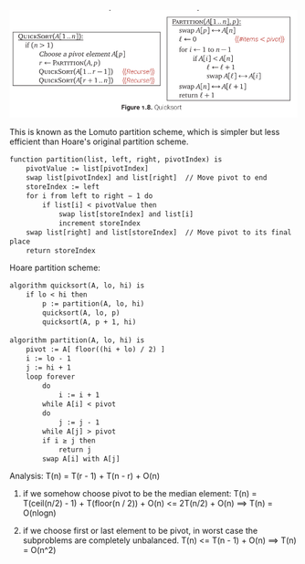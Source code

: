 ![quicksort](res/quicksort.png)

This is known as the Lomuto partition scheme, which is simpler but less efficient than Hoare's original partition scheme.
```
function partition(list, left, right, pivotIndex) is
    pivotValue := list[pivotIndex]
    swap list[pivotIndex] and list[right]  // Move pivot to end
    storeIndex := left
    for i from left to right − 1 do
        if list[i] < pivotValue then
            swap list[storeIndex] and list[i]
            increment storeIndex
    swap list[right] and list[storeIndex]  // Move pivot to its final place
    return storeIndex
```

Hoare partition scheme:
```
algorithm quicksort(A, lo, hi) is
    if lo < hi then
        p := partition(A, lo, hi)
        quicksort(A, lo, p)
        quicksort(A, p + 1, hi)

algorithm partition(A, lo, hi) is
    pivot := A[ floor((hi + lo) / 2) ]
    i := lo - 1
    j := hi + 1
    loop forever
        do
            i := i + 1
        while A[i] < pivot
        do
            j := j - 1
        while A[j] > pivot
        if i ≥ j then
            return j
        swap A[i] with A[j]
```


Analysis:
T(n) = T(r - 1) + T(n - r) + O(n)

1. if we somehow choose pivot to be the median element:
T(n) = T(ceil(n/2) - 1) + T(floor(n / 2)) + O(n) <= 2T(n/2) + O(n)
    ==> T(n) = O(nlogn)

2. if we choose first or last element to be pivot, in worst case the subproblems are completely unbalanced.
T(n) <= T(n - 1) + O(n)
    ==> T(n) = O(n^2)
 